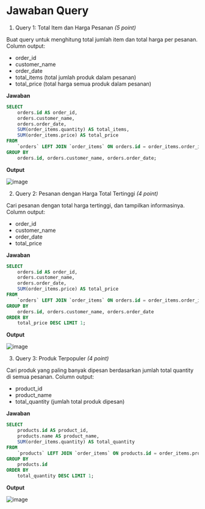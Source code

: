 # Jawaban Query

1. Query 1: Total Item dan Harga Pesanan *(5 point)*

Buat query untuk menghitung total jumlah item dan total harga per pesanan.
Column output:
- order_id
- customer_name
- order_date
- total_items (total jumlah produk dalam pesanan)
- total_price (total harga semua produk dalam pesanan)

**Jawaban**
```sql
SELECT 
    orders.id AS order_id, 
    orders.customer_name, 
    orders.order_date, 
    SUM(order_items.quantity) AS total_items,
    SUM(order_items.price) AS total_price
FROM 
    `orders` LEFT JOIN `order_items` ON orders.id = order_items.order_id
GROUP BY 
    orders.id, orders.customer_name, orders.order_date;
```

**Output**

![image](https://github.com/user-attachments/assets/c730ba8f-45cb-46be-89d4-2d2749de1c9c)

2. Query 2: Pesanan dengan Harga Total Tertinggi *(4 point)*
   
Cari pesanan dengan total harga tertinggi, dan tampilkan informasinya.
Column output:
- order_id
- customer_name
- order_date
- total_price

**Jawaban**
```sql
SELECT 
    orders.id AS order_id, 
    orders.customer_name, 
    orders.order_date, 
    SUM(order_items.price) AS total_price
FROM 
    `orders` LEFT JOIN `order_items` ON orders.id = order_items.order_id
GROUP BY 
    orders.id, orders.customer_name, orders.order_date
ORDER BY
    total_price DESC LIMIT 1;
```

**Output**

![image](https://github.com/user-attachments/assets/288924b4-bbd1-452e-88ea-5da90a2130b3)

3. Query 3: Produk Terpopuler *(4 point)*
   
Cari produk yang paling banyak dipesan berdasarkan jumlah total quantity di semua
pesanan.
Column output:
- product_id
- product_name
- total_quantity (jumlah total produk dipesan)

**Jawaban**
```sql
SELECT 
    products.id AS product_id, 
    products.name AS product_name,
    SUM(order_items.quantity) AS total_quantity
FROM 
    `products` LEFT JOIN `order_items` ON products.id = order_items.product_id
GROUP BY 
    products.id
ORDER BY
    total_quantity DESC LIMIT 1;
```

**Output**

![image](https://github.com/user-attachments/assets/9aec78ed-6084-475b-b486-aec005db36f1)

